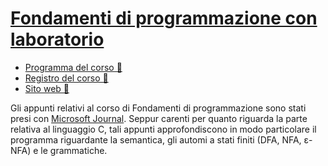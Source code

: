 # [Fondamenti di programmazione con laboratorio](https://esami.unipi.it/programma.php?c=53659&aa=2022&cid=9&did=20)

- [Programma del corso 📘](https://esami.unipi.it/programma.php?c=53659&aa=2022&cid=9&did=20)
- [Registro del corso 📑](https://unimap.unipi.it/registri/dettregistriNEW.php?re=7084718::::&ri=9408)
- [Sito web 🔗](http://pages.di.unipi.it/bodei/CORSO_FP_22/FP/index.html)

Gli appunti relativi al corso di Fondamenti di programmazione sono stati presi con [Microsoft Journal](https://apps.microsoft.com/store/detail/microsoft-journal/9N318R854RHH?hl=it-it&gl=it). Seppur carenti per quanto riguarda la parte relativa al linguaggio C, tali appunti approfondiscono in modo particolare
il programma riguardante la semantica, gli automi a stati finiti (DFA, NFA, ε-NFA) e le grammatiche.